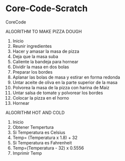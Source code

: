 # Core-Code-Scratch
CoreCode

ALGORITHM TO MAKE PIZZA DOUGH
1.	Inicio
2.	Reunir ingredientes
3.	Hacer y amasar la masa de pizza
4.	Deja que la masa suba
5.	Caliente la bandeja para hornear
6.	Dividir la masa en dos bolas
7.	Preparar los bordes
8.	Aplanar las bolas de masa y estirar en forma redonda
9.	Untar aceite de oliva en la parte superior de la masa
10.	Polvorea la masa de la pizza con harina de Maiz
11.	Untar salsa de tomate y polvorear los bordes
12.	Colocar la pizza en el horno
13.	Hornear


ALGORITHM HOT AND COLD

1.	Inicio
2.	Obtener Tempertura
3.	Si Temperatura es Celsius
4.	Temp= (Temperatura x 1.8) + 32
5.	Si Temperatura es Fahrenheit
6.	Temp=(Temperatura - 32) x 0.5556
7.	Imprimir Temp

